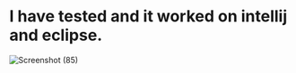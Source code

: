 # I have tested and it worked on intellij and eclipse. 

![Screenshot (85)](https://user-images.githubusercontent.com/59344552/136655252-22b71928-1f2a-4e85-b37e-eea55fd6ff6a.png)
